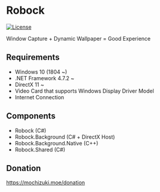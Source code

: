 # Robock
[![License](https://img.shields.io/github/license/mika-f/robock.svg?style=flat-square)](./blob/develop/LICENSE)


Window Capture + Dynamic Wallpaper = Good Experience


## Requirements

* Windows 10 (1804 ~)
* .NET Framework 4.7.2 ~
* DirectX 11 ~
* Video Card that supports Windows Display Driver Model
* Internet Connection


## Components

* Robock (C#)
* Robock.Background (C# + DirectX Host)
* Robock.Background.Native (C++)
* Robock.Shared (C#)


## Donation

https://mochizuki.moe/donation
